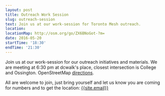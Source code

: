 ```yaml
---
layout: post
title: Outreach Work Session
slug: outreach-session
text: Join us at our work-session for Toronto Mesh outreach.
location:
locationMap: http://osm.org/go/ZX6BNoGot-?m=
date: 2016-05-20
startTime: '18:30'
endTime: '21:30'
---
```


Join us at our work-session for our outreach initiatives and materials. We are meeting at 6:30 pm at dcwalk's place, closest intersection is College and Ossington. OpenStreetMap [directions](http://osm.org/go/ZX6BNoGot-?m=).

All are welcome to join, just bring yourself and let us know you are coming for numbers and to get the location: <a href="mailto:{{ site.email }}">{{site.email}}</a>
